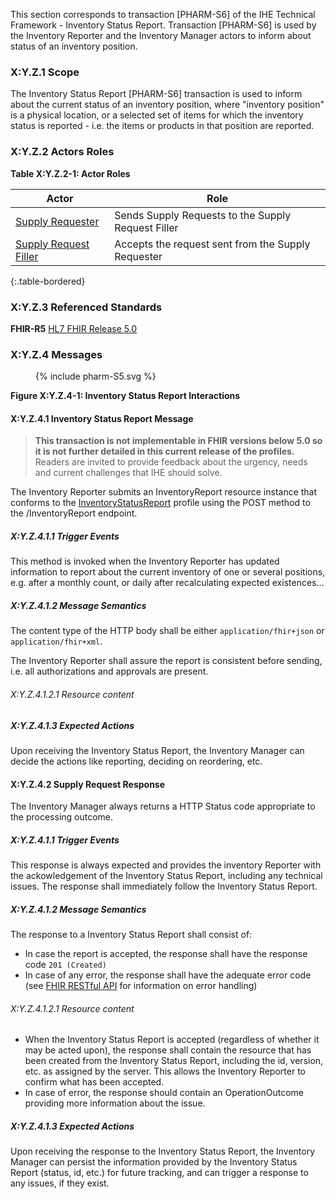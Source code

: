 This section corresponds to transaction [PHARM-S6] of the IHE Technical Framework - Inventory Status Report. Transaction [PHARM-S6] is used by the Inventory Reporter and the Inventory Manager actors to inform about status of an inventory position. 

### X:Y.Z.1 Scope

The Inventory Status Report [PHARM-S6] transaction is used to inform about the current status of an inventory position, where "inventory position" is a physical location, or a selected set of items for which the inventory status is reported - i.e. the items or products in that position are reported.

### X:Y.Z.2 Actors Roles

**Table X:Y.Z.2-1: Actor Roles**


|Actor | Role |  
|------|------|
| [Supply Requester](actors_and_transactions.html#supply-requester)    | Sends Supply Requests to the Supply Request Filler |
| [Supply Request Filler](actors_and_transactions.html#supply-request-filler) | Accepts the request sent from the Supply Requester |
{:.table-bordered}


### X:Y.Z.3 Referenced Standards

**FHIR-R5** [HL7 FHIR Release 5.0](http://www.hl7.org/FHIR/R5)

### X:Y.Z.4 Messages

<figure>
{% include pharm-S5.svg %}
</figure>



**Figure X:Y.Z.4-1: Inventory Status Report Interactions**

#### X:Y.Z.4.1 Inventory Status Report Message

<blockquote class="stu-note" id="not-yet-available">
	<strong>This transaction is not implementable in FHIR versions below 5.0 so it is not further detailed in this current release of the profiles.</strong>
	Readers are invited to provide feedback about the urgency, needs and current challenges that IHE should solve.
</blockquote>
</div>

The Inventory Reporter submits an InventoryReport resource instance that conforms to the [InventoryStatusReport](#not-yet-available) profile using the POST method to the /InventoryReport endpoint.

##### X:Y.Z.4.1.1 Trigger Events

This method is invoked when the Inventory Reporter has updated information to report about the current inventory of one or several positions, e.g. after a monthly count, or daily after recalculating expected existences... 

##### X:Y.Z.4.1.2 Message Semantics

The content type of the HTTP body shall be either `application/fhir+json` or `application/fhir+xml`.

The Inventory Reporter shall assure the report is consistent before sending, i.e. all authorizations and approvals are present. 

###### X:Y.Z.4.1.2.1 Resource content


##### X:Y.Z.4.1.3 Expected Actions
Upon receiving the Inventory Status Report, the Inventory Manager can decide the actions like reporting, deciding on reordering, etc. 





#### X:Y.Z.4.2 Supply Request Response
The Inventory Manager always returns a HTTP Status code appropriate to the processing outcome.

##### X:Y.Z.4.1.1 Trigger Events

This response is always expected and provides the inventory Reporter with the ackowledgement of the Inventory Status Report, including any technical issues.
The response shall immediately follow the Inventory Status Report.


##### X:Y.Z.4.1.2 Message Semantics

The response to a Inventory Status Report shall consist of:
* In case the report is accepted, the response shall have the response code `201 (Created)`
* In case of any error, the response shall have the adequate error code (see [FHIR RESTful API](https://hl7.org/fhir/R5/http.html) for information on error handling)


###### X:Y.Z.4.1.2.1 Resource content

* When the Inventory Status Report is accepted (regardless of whether it may be acted upon), the response shall contain the resource that has been created from the Inventory Status Report, including the id, version, etc. as assigned by the server. This allows the Inventory Reporter to confirm what has been accepted.
* In case of error, the response should contain an OperationOutcome providing more information about the issue.

##### X:Y.Z.4.1.3 Expected Actions
Upon receiving the response to the Inventory Status Report, the Inventory Manager can persist the information provided by the Inventory Status Report (status, id, etc.) for future tracking, and can trigger a response to any issues, if they exist.

